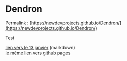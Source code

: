 # Dendron

Permalink :
[https://newdevprojects.github.io/Dendron/](https://newdevprojects.github.io/Dendron/)

Test

[lien vers le 13 janvier](/journals/2021_01_13.md) (markdown)  
[le même lien vers github pages](https://newdevprojects.github.io/Dendron/journals/2021_01_13.html)
